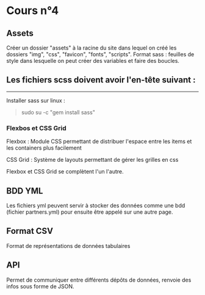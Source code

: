 # Cours n°4

## Assets
Créer un dossier "assets" à la racine du site dans lequel on créé les dossiers "img", "css", "favicon", "fonts", "scripts".
Format sass : feuilles de style dans lesquelle on peut créer des variables et faire des boucles.

Les fichiers scss doivent avoir l'en-tête suivant :
  ---
  ---

Installer sass sur linux :
>sudo su -c "gem install sass"

### Flexbos et CSS Grid
Flexbox : Module CSS permettant de distribuer l'espace entre les items et les containers plus facilement

CSS Grid : Système de layouts permettant de gérer les grilles en css

Flexbox et CSS Grid se complètent l'un l'autre.


## BDD YML
Les fichiers yml peuvent servir à stocker des données comme une bdd (fichier partners.yml) pour ensuite être appelé sur une autre page.


##  Format CSV


Format de représentations de données tabulaires

## API

Permet de communiquer entre différents dépôts de données, renvoie des infos sous forme de JSON.
